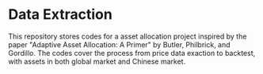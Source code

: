 # Data Extraction
This repository stores codes for a asset allocation project inspired by the paper "Adaptive Asset Allocation: A Primer" by Butler, Philbrick, and Gordillo.
The codes cover the process from price data exaction to backtest, with assets in both global market and Chinese market.

